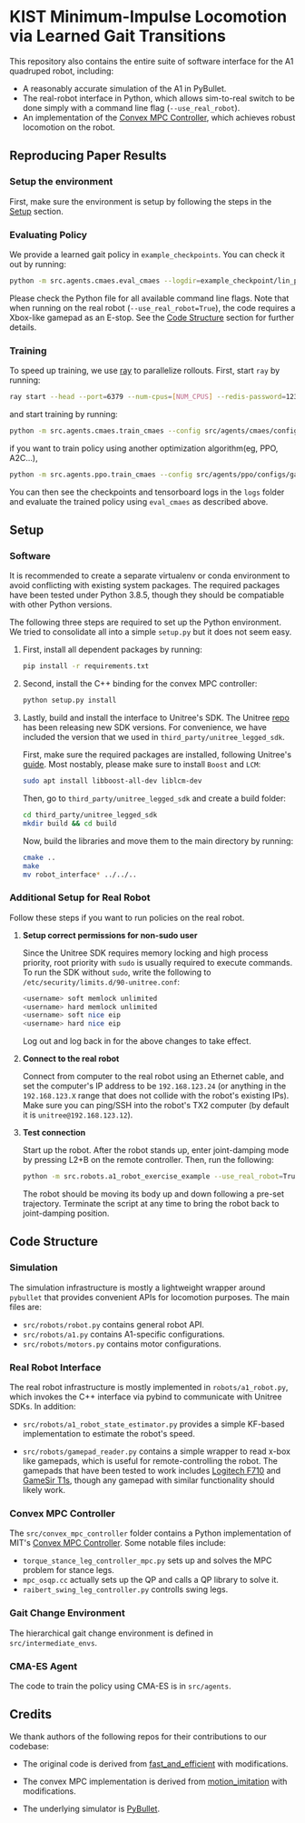 # KIST Minimum-Impulse Locomotion via Learned Gait Transitions

This repository also contains the entire suite of software interface for the A1 quadruped robot, including:

* A reasonably accurate simulation of the A1 in PyBullet.
* The real-robot interface in Python, which allows sim-to-real switch to be done simply with a command line flag (`--use_real_robot`).
* An implementation of the [Convex MPC Controller](https://ieeexplore.ieee.org/document/8594448), which achieves robust locomotion on the robot.

## Reproducing Paper Results
### Setup the environment

First, make sure the environment is setup by following the steps in the [Setup](#Setup) section.

### Evaluating Policy

We provide a learned gait policy in `example_checkpoints`. You can check it out by running:
```bash
python -m src.agents.cmaes.eval_cmaes --logdir=example_checkpoint/lin_policy_plus_150.npz --show_gui=True --save_data=False --save_video=False
```

Please check the Python file for all available command line flags. Note that when running on the real robot (`--use_real_robot=True`), the code requires a Xbox-like gamepad as an E-stop. See the [Code Structure](#Code-Structure) section for further details.

### Training

To speed up training, we use [ray](https://www.ray.io/) to parallelize rollouts. First, start `ray` by running:
```bash
ray start --head --port=6379 --num-cpus=[NUM_CPUS] --redis-password=1234
```

and start training by running:
```bash
python -m src.agents.cmaes.train_cmaes --config src/agents/cmaes/configs/gait_change_deluxe.py --experiment_name="CMAES"
```
if you want to train policy using another optimization algorithm(eg, PPO, A2C...), 

```bash
python -m src.agents.ppo.train_cmaes --config src/agents/ppo/configs/gait_change_deluxe.py --experiment_name="PPO"
```

You can then see the checkpoints and tensorboard logs in the `logs` folder and evaluate the trained policy using `eval_cmaes` as described above.


## Setup

### Software
It is recommended to create a separate virtualenv or conda environment to avoid conflicting with existing system packages. The required packages have been tested under Python 3.8.5, though they should be compatiable with other Python versions.

The following three steps are required to set up the Python environment. We tried to consolidate all into a simple `setup.py` but it does not seem easy.

1. First, install all dependent packages by running:

   ```bash
   pip install -r requirements.txt
   ```

2. Second, install the C++ binding for the convex MPC controller:

   ```bash
   python setup.py install
   ```

3. Lastly, build and install the interface to Unitree's SDK. The Unitree [repo](https://github.com/unitreerobotics/unitree_legged_sdk) has been releasing new SDK versions. For convenience, we have included the version that we used in `third_party/unitree_legged_sdk`.

   First, make sure the required packages are installed, following Unitree's [guide](https://github.com/unitreerobotics/unitree_legged_sdk). Most nostably, please make sure to install `Boost` and `LCM`:

   ```bash
   sudo apt install libboost-all-dev liblcm-dev
   ```

   Then, go to `third_party/unitree_legged_sdk` and create a build folder:
   ```bash
   cd third_party/unitree_legged_sdk
   mkdir build && cd build
   ```

   Now, build the libraries and move them to the main directory by running:
   ```bash
   cmake ..
   make
   mv robot_interface* ../../..
   ```

### Additional Setup for Real Robot
Follow these steps if you want to run policies on the real robot.

1. **Setup correct permissions for non-sudo user**

   Since the Unitree SDK requires memory locking and high process priority, root priority with `sudo` is usually required to execute commands. To run the SDK without `sudo`, write the following to `/etc/security/limits.d/90-unitree.conf`:

   ```bash
   <username> soft memlock unlimited
   <username> hard memlock unlimited
   <username> soft nice eip
   <username> hard nice eip
   ```

   Log out and log back in for the above changes to take effect.

2. **Connect to the real robot**

   Connect from computer to the real robot using an Ethernet cable, and set the computer's IP address to be `192.168.123.24` (or anything in the `192.168.123.X` range that does not collide with the robot's existing IPs). Make sure you can ping/SSH into the robot's TX2 computer (by default it is `unitree@192.168.123.12`).

3. **Test connection**

   Start up the robot. After the robot stands up, enter joint-damping mode by pressing L2+B on the remote controller. Then, run the following:
   ```bash
   python -m src.robots.a1_robot_exercise_example --use_real_robot=True
   ```

   The robot should be moving its body up and down following a pre-set trajectory. Terminate the script at any time to bring the robot back to joint-damping position.


## Code Structure

### Simulation

The simulation infrastructure is mostly a lightweight wrapper around `pybullet` that provides convenient APIs for locomotion purposes. The main files are:
* `src/robots/robot.py` contains general robot API.
* `src/robots/a1.py` contains A1-specific configurations.
* `src/robots/motors.py` contains motor configurations.

### Real Robot Interface

The real robot infrastructure is mostly implemented in `robots/a1_robot.py`, which invokes the C++ interface via pybind to communicate with Unitree SDKs. In addition:

* `src/robots/a1_robot_state_estimator.py` provides a simple KF-based implementation to estimate the robot's speed.

* `src/robots/gamepad_reader.py` contains a simple wrapper to read x-box like gamepads, which is useful for remote-controlling the robot. The gamepads that have been tested to work includes [Logitech F710](https://www.amazon.com/Logitech-Wireless-Nano-Receiver-Controller-Vibration/dp/B0041RR0TW/ref=sr_1_1?keywords=logitech+f710&qid=1637563719&qsid=134-5696489-9387867&sr=8-1&sres=B0041RR0TW%2CB00FZP2O18%2CB079QMW4N8%2CB01M1LWHWL%2CB0057GAF3E%2CB00CJAEX5M%2CB003VAHYQY%2CB008GOUQ3I%2CB07PQ62D7V%2CB07T8JKVNT%2CB07HG51ZYK%2CB087LXCTFJ%2CB07NSSPV9S%2CB07L4BM851%2CB07DX5TYQN%2CB07DS73GVX) and [GameSir T1s](https://www.amazon.com/GameSir-T1s-Wireless-Bluetooth-Controller/dp/B08GCFW4DW/ref=sr_1_3?keywords=gamesir+t1s&qid=1637563742&qsid=134-5696489-9387867&sr=8-3&sres=B08GCFW4DW%2CB06XBXHG41%2CB082WYXRLB%2CB07HG51ZYK%2CB07HQT3GVM%2CB07CPFL5SK%2CB07PQ62D7V%2CB07DHFTPV3%2CB088GQY8FH%2CB07SR1P14R%2CB08RJ2NWQ7%2CB08H7MBRYQ%2CB082ZZ5X8S%2CB07ST8DL8R%2CB07PXJC64S%2CB08P54DQTN), though any gamepad with similar functionality should likely work.

### Convex MPC Controller

The `src/convex_mpc_controller` folder contains a Python implementation of MIT's [Convex MPC Controller](https://ieeexplore.ieee.org/document/8594448). Some notable files include:

* `torque_stance_leg_controller_mpc.py` sets up and solves the MPC problem for stance legs.
* `mpc_osqp.cc` actually sets up the QP and calls a QP library to solve it.
* `raibert_swing_leg_controller.py` controlls swing legs.

### Gait Change Environment
The hierarchical gait change environment is defined in `src/intermediate_envs`.

### CMA-ES Agent

The code to train the policy using CMA-ES is in `src/agents`.

## Credits

We thank authors of the following repos for their contributions to our codebase:


* The original code is derived from [fast_and_efficient](https://github.com/yxyang/locomotion_simulation) with modifications.


* The convex MPC implementation is derived from [motion_imitation](https://github.com/google-research/motion_imitation) with modifications.

* The underlying simulator is [PyBullet](https://pybullet.org/wordpress/).
